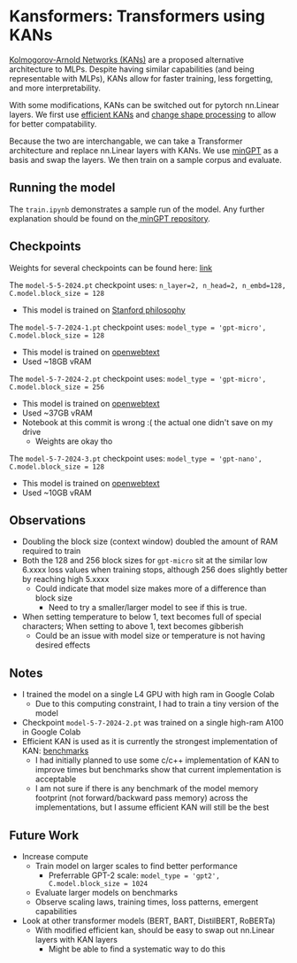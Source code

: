 # Kansformers: Transformers using KANs

[Kolmogorov-Arnold Networks (KANs)](https://github.com/KindXiaoming/pykan) are a proposed alternative architecture to MLPs. Despite having similar capabilities (and being representable with MLPs), KANs allow for faster training, less forgetting, and more interpretability.

With some modifications, KANs can be switched out for pytorch nn.Linear layers. We first use [efficient KANs](https://github.com/Blealtan/efficient-kan) and [change shape processing](https://github.com/Blealtan/efficient-kan/pull/6) to allow for better compatability. 

Because the two are interchangable, we can take a Transformer architecture and replace nn.Linear layers with KANs. We use [minGPT](https://github.com/karpathy/minGPT) as a basis and swap the layers. We then train on a sample corpus and evaluate.

## Running the model

The `train.ipynb` demonstrates a sample run of the model. Any further explanation should be found on the[ minGPT repository](https://github.com/karpathy/minGPT).

## Checkpoints

Weights for several checkpoints can be found here: [link](https://drive.google.com/drive/folders/1qYOhLGMI3MGbzZhRF8rXk47KqhrURq19?usp=share_link)

The `model-5-5-2024.pt` checkpoint uses: `n_layer=2, n_head=2, n_embd=128, C.model.block_size = 128`
- This model is trained on [Stanford philosophy](https://huggingface.co/datasets/AiresPucrs/stanford-encyclopedia-philosophy)

The `model-5-7-2024-1.pt` checkpoint uses: `model_type = 'gpt-micro', C.model.block_size = 128`
- This model is trained on [openwebtext](https://huggingface.co/datasets/Skylion007/openwebtext)
- Used ~18GB vRAM

The `model-5-7-2024-2.pt` checkpoint uses: `model_type = 'gpt-micro', C.model.block_size = 256`
- This model is trained on [openwebtext](https://huggingface.co/datasets/Skylion007/openwebtext)
- Used ~37GB vRAM
- Notebook at this commit is wrong :( the actual one didn't save on my drive
    - Weights are okay tho

The `model-5-7-2024-3.pt` checkpoint uses: `model_type = 'gpt-nano', C.model.block_size = 128`
- This model is trained on [openwebtext](https://huggingface.co/datasets/Skylion007/openwebtext)
- Used ~10GB vRAM

## Observations
- Doubling the block size (context window) doubled the amount of RAM required to train
- Both the 128 and 256 block sizes for `gpt-micro` sit at the similar low 6.xxxx loss values when training stops, although 256 does slightly better by reaching high 5.xxxx
    - Could indicate that model size makes more of a difference than block size
        - Need to try a smaller/larger model to see if this is true.
- When setting temperature to below 1, text becomes full of special characters; When setting to above 1, text becomes gibberish
    - Could be an issue with model size or temperature is not having desired effects

## Notes
- I trained the model on a single L4 GPU with high ram in Google Colab
    - Due to this computing constraint, I had to train a tiny version of the model
- Checkpoint `model-5-7-2024-2.pt` was trained on a single high-ram A100 in Google Colab
- Efficient KAN is used as it is currently the strongest implementation of KAN: [benchmarks](https://github.com/Jerry-Master/KAN-benchmarking)
    - I had initially planned to use some c/c++ implementation of KAN to improve times but benchmarks show that current implementation is acceptable
    - I am not sure if there is any benchmark of the model memory footprint (not forward/backward pass memory) across the implementations, but I assume efficient KAN will still be the best

## Future Work
- Increase compute
    - Train model on larger scales to find better performance
        - Preferrable GPT-2 scale: `model_type = 'gpt2', C.model.block_size = 1024`
    - Evaluate larger models on benchmarks
    - Observe scaling laws, training times, loss patterns, emergent capabilities
- Look at other transformer models (BERT, BART, DistilBERT, RoBERTa)
    - With modified efficient kan, should be easy to swap out nn.Linear layers with KAN layers
        - Might be able to find a systematic way to do this